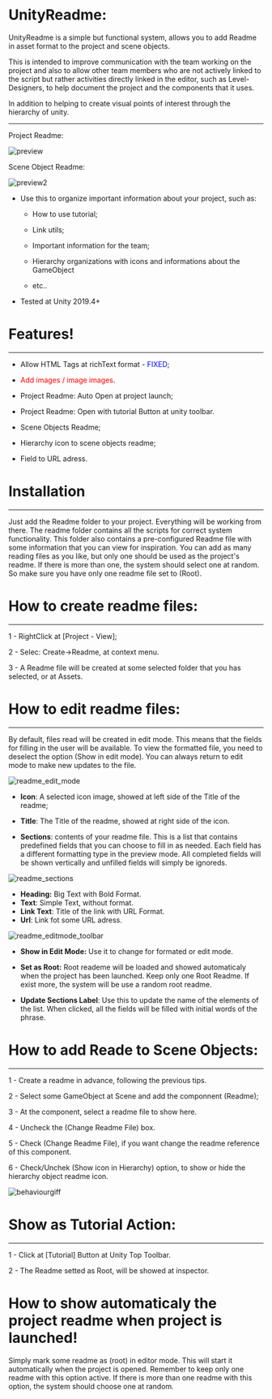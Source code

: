 # UnityReadme:
UnityReadme is a simple but functional system, allows you to add Readme in asset format to the project and scene objects.

This is intended to improve communication with the team working on the project and also to allow other team members who are not actively linked to the script but rather activities directly linked in the editor, such as Level-Designers, to help document the project and the components that it uses.

In addition to helping to create visual points of interest through the hierarchy of unity.
***

Project Readme:

![preview](https://i.gyazo.com/57d69114f4d1d6b6c89ccf8b3ecbc36b.png)

Scene Object Readme:

![preview2](https://i.gyazo.com/a09e6e51fb6ec005be727720107c9e7a.png)


- Use this to organize important information about your project, such as: 
  - How to use tutorial;
  
  - Link utils;
  
  - Important information for the team; 
  
  - Hierarchy organizations with icons and informations about the GameObject
  
  - etc..

- Tested at Unity 2019.4+

# Features!
***

- Allow HTML Tags at richText format - <span style="color:blue">FIXED</span>;
- <font color='red'>Add images / image images</font>.
 
- Project Readme: Auto Open at project launch; 
- Project Readme: Open with tutorial Button at unity toolbar.
- Scene Objects Readme;
- Hierarchy icon to scene objects readme;
- Field to URL adress.

# Installation
***

Just add the Readme folder to your project. Everything will be working from there.
The readme folder contains all the scripts for correct system functionality.
This folder also contains a pre-configured Readme file with some information that you can view for inspiration.
You can add as many reading files as you like, but only one should be used as the project's readme. If there is more than one, the system should select one at random. So make sure you have only one readme file set to (Root).

# How to create readme files:
***

1 - RightClick at [Project - View];

2 - Selec: Create->Readme, at context menu.

3 - A Readme file will be created at some selected folder that you has selected, or at Assets.

# How to edit readme files:
***

By default, files read will be created in edit mode. This means that the fields for filling in the user will be available.
To view the formatted file, you need to deselect the option (Show in edit mode).
You can always return to edit mode to make new updates to the file.

![readme_edit_mode](https://i.gyazo.com/930d4f4533fe7419a5bb9bac34af3b49.png)

- **Icon**: A selected icon image, showed at left side of the Title of the readme;

- **Title**: The Title of the readme, showed at right side of the icon.

- **Sections**: contents of your readme file. This is a list that contains predefined fields that you can choose to fill in as needed. Each field has a different formatting type in the preview mode. All completed fields will be shown vertically and unfilled fields will simply be ignoreds.

![readme_sections](https://i.gyazo.com/b092cc3b8f05bb342bc7415514f6581a.png)

- **Heading:** Big Text with Bold Format.
- **Text**: Simple Text, without format.
- **Link Text**: Title of the link with URL Format.
- **Url**: Link fot some URL adress.

![readme_editmode_toolbar](https://i.gyazo.com/6f8248da0ccfc4cb8cd17d716beef7cb.png)

- **Show in Edit Mode:** Use it to change for formated or edit mode.

- **Set as Root:** Root reademe will be loaded and showed automaticaly when the project has been launched. Keep only one Root Readme. If exist more, the system will be use a random root readme.

- **Update Sections Label**: Use this to update the name of the elements of the list. When clicked, all the fields will be filled with initial words of the 
phrase.

# How to add Reade to Scene Objects:
***
1 - Create a readme in advance, following the previous tips.

2 - Select some GameObject at Scene and add the componnent (Readme);

3 - At the component, select a readme file to show here.

4 - Uncheck the (Change Readme File) box.

5 - Check (Change Readme File), if you want change the readme reference of this component.

6 - Check/Unchek (Show icon in Hierarchy) option, to show or hide the hierarchy object readme icon.


![behaviourgiff](https://i.gyazo.com/f96975c2cd206dbbe728a989571f5ca8.gif)

# Show as Tutorial Action:
***

1 - Click at [Tutorial] Button at Unity Top Toolbar.

2 - The Readme setted as Root, will be showed at inspector.

# How to show automaticaly the project readme when project is launched!

Simply mark some readme as (root) in editor mode. This will start it automatically when the project is opened.
Remember to keep only one readme with this option active. If there is more than one readme with this option, the system should choose one at random.
